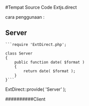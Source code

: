 #Tempat Source Code Extjs.direct

cara penggunaan :

## Server
    ```require 'ExtDirect.php';

    class Server
    {
        public function date( $format )
        {
            return date( $format );
        }
    }```

ExtDirect::provide( 'Server' );

##########Client
	<script type="text/javascript" src="example.php?javascript"></script>
		<script type="text/javascript">
			Ext.onReady( function() { Ext.php.Server.date( 'Y-m-d', function(result){ alert( 'Server date is ' + result ); } ); } );
		</script>
	</head>